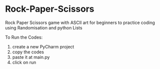 # Rock-Paper-Scissors
Rock Paper Scissors game with ASCII art for beginners to practice coding using Randomisation and python Lists

To Run the Codes:
1) create a new PyCharm project 
2) copy the codes 
3) paste it at main.py
4) click on run
